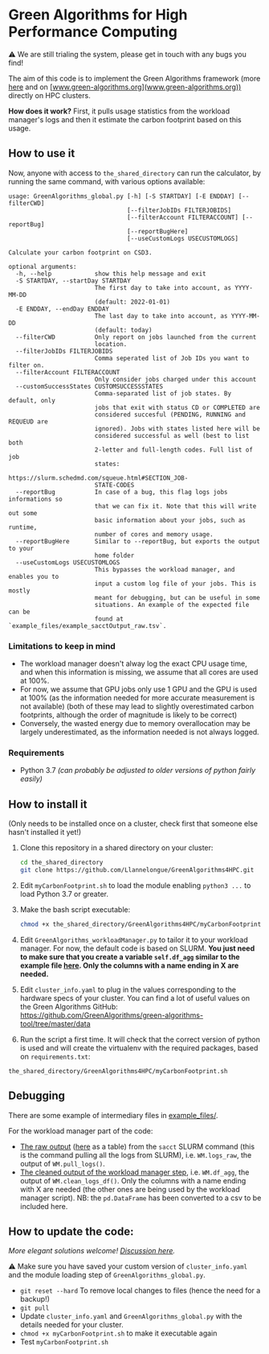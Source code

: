 # Green Algorithms for High Performance Computing

⚠️ We are still trialing the system, please get in touch with any bugs you find!

The aim of this code is to implement the Green Algorithms framework (more [here](https://arxiv.org/abs/2007.07610) and on [www.green-algorithms.org](www.green-algorithms.org)) directly on HPC clusters.

**How does it work?** First, it pulls usage statistics from the workload manager's logs and then it estimate the carbon footprint based on this usage.

## How to use it

Now, anyone with access to `the_shared_directory` can run the calculator, 
by running the same command, with various options available:

```
usage: GreenAlgorithms_global.py [-h] [-S STARTDAY] [-E ENDDAY] [--filterCWD]
                                 [--filterJobIDs FILTERJOBIDS]
                                 [--filterAccount FILTERACCOUNT] [--reportBug]
                                 [--reportBugHere]
                                 [--useCustomLogs USECUSTOMLOGS]

Calculate your carbon footprint on CSD3.

optional arguments:
  -h, --help            show this help message and exit
  -S STARTDAY, --startDay STARTDAY
                        The first day to take into account, as YYYY-MM-DD
                        (default: 2022-01-01)
  -E ENDDAY, --endDay ENDDAY
                        The last day to take into account, as YYYY-MM-DD
                        (default: today)
  --filterCWD           Only report on jobs launched from the current
                        location.
  --filterJobIDs FILTERJOBIDS
                        Comma seperated list of Job IDs you want to filter on.
  --filterAccount FILTERACCOUNT
                        Only consider jobs charged under this account
  --customSuccessStates CUSTOMSUCCESSSTATES
                        Comma-separated list of job states. By default, only
                        jobs that exit with status CD or COMPLETED are
                        considered succesful (PENDING, RUNNING and REQUEUD are
                        ignored). Jobs with states listed here will be
                        considered successful as well (best to list both
                        2-letter and full-length codes. Full list of job
                        states:
                        https://slurm.schedmd.com/squeue.html#SECTION_JOB-
                        STATE-CODES
  --reportBug           In case of a bug, this flag logs jobs informations so
                        that we can fix it. Note that this will write out some
                        basic information about your jobs, such as runtime,
                        number of cores and memory usage.
  --reportBugHere       Similar to --reportBug, but exports the output to your
                        home folder
  --useCustomLogs USECUSTOMLOGS
                        This bypasses the workload manager, and enables you to
                        input a custom log file of your jobs. This is mostly
                        meant for debugging, but can be useful in some
                        situations. An example of the expected file can be
                        found at `example_files/example_sacctOutput_raw.tsv`.
```

### Limitations to keep in mind

 - The workload manager doesn't alway log the exact CPU usage time, and when this information is missing, we assume that all cores are used at 100%.
 - For now, we assume that GPU jobs only use 1 GPU and the GPU is used at 100% (as the information needed for more accurate measurement is not available)
 (both of these may lead to slightly overestimated carbon footprints, although the order of magnitude is likely to be correct)
 - Conversely, the wasted energy due to memory overallocation may be largely underestimated, as the information needed is not always logged.


### Requirements
- Python 3.7 *(can probably be adjusted to older versions of python fairly easily)*

## How to install it

(Only needs to be installed once on a cluster, check first that someone else hasn't installed it yet!)

1. Clone this repository in a shared directory on your cluster:
    ```bash
    cd the_shared_directory 
    git clone https://github.com/Llannelongue/GreenAlgorithms4HPC.git
    ```

2. Edit `myCarbonFootprint.sh` to load the module enabling `python3 ...` to load Python 3.7 or greater.

3. Make the bash script executable: 
    ```bash
    chmod +x the_shared_directory/GreenAlgorithms4HPC/myCarbonFootprint.sh
    ```

4. Edit `GreenAlgorithms_workloadManager.py` to tailor it to your workload manager. 
For now, the default code is based on SLURM.
**You just need to make sure that you create a variable `self.df_agg` similar to the example file [here](example_files/example_output_workloadManager.tsv).
Only the columns with a name ending in X are needed.**

6. Edit `cluster_info.yaml` to plug in the values corresponding to the hardware specs of your cluster. You can find a lot of useful values on the Green Algorithms GitHub: https://github.com/GreenAlgorithms/green-algorithms-tool/tree/master/data

7. Run the script a first time. It will check that the correct version of python is used 
and will create the virtualenv with the required packages, based on `requirements.txt`:
```shell script
the_shared_directory/GreenAlgorithms4HPC/myCarbonFootprint.sh
```

## Debugging
There are some example of intermediary files in [example_files/](example_files/).

For the workload manager part of the code:
- [The raw output](example_files/example_sacctOutput_raw.txt) ([here](example_files/example_sacctOutput_raw_asDF.tsv) as a table) from the `sacct` SLURM command (this is the command pulling all the logs from SLURM), i.e. `WM.logs_raw`, the output of `WM.pull_logs()`.
- [The cleaned output of the workload manager step](example_files/example_output_workloadManager.tsv), i.e. `WM.df_agg`, the output of `WM.clean_logs_df()`. Only the columns with a name ending with X are needed (the other ones are being used by the workload manager script). NB: the `pd.DataFrame` has been converted to a csv to be included here.

## How to update the code:
_More elegant solutions welcome! [Discussion here](https://github.com/Llannelongue/GreenAlgorithms4HPC/issues/1)._

⚠️ Make sure you have saved your custom version of `cluster_info.yaml` and the module loading step of `GreenAlgorithms_global.py`.

- `git reset --hard` To remove local changes to files (hence the need for a backup!)
- `git pull`
- Update `cluster_info.yaml` and `GreenAlgorithms_global.py` with the details needed for your cluster.
- `chmod +x myCarbonFootprint.sh` to make it executable again
- Test `myCarbonFootprint.sh` 
